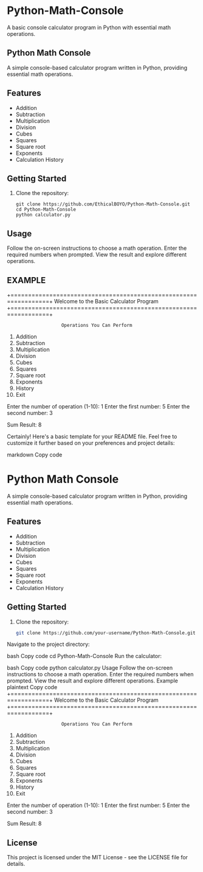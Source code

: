 # Python-Math-Console
A basic console calculator program in Python with essential math operations.

## Python Math Console

A simple console-based calculator program written in Python, providing essential math operations.

## Features

- Addition
- Subtraction
- Multiplication
- Division
- Cubes
- Squares
- Square root
- Exponents
- Calculation History

## Getting Started

1. Clone the repository:

   ```
   git clone https://github.com/EthicalBOYO/Python-Math-Console.git
   cd Python-Math-Console
   python calculator.py
## Usage
Follow the on-screen instructions to choose a math operation.
Enter the required numbers when prompted.
View the result and explore different operations.
## EXAMPLE 
+=================================================================+
                        Welcome to the Basic Calculator Program
+=================================================================+

                        Operations You Can Perform
1. Addition
2. Subtraction
3. Multiplication
4. Division
5. Cubes
6. Squares
7. Square root
8. Exponents
9. History
10. Exit

Enter the number of operation (1-10): 1
Enter the first number: 5
Enter the second number: 3

Sum Result: 8

Certainly! Here's a basic template for your README file. Feel free to customize it further based on your preferences and project details:

markdown
Copy code
# Python Math Console

A simple console-based calculator program written in Python, providing essential math operations.

## Features

- Addition
- Subtraction
- Multiplication
- Division
- Cubes
- Squares
- Square root
- Exponents
- Calculation History

## Getting Started

1. Clone the repository:

   ```bash
   git clone https://github.com/your-username/Python-Math-Console.git
Navigate to the project directory:

bash
Copy code
cd Python-Math-Console
Run the calculator:

bash
Copy code
python calculator.py
Usage
Follow the on-screen instructions to choose a math operation.
Enter the required numbers when prompted.
View the result and explore different operations.
Example
plaintext
Copy code
+=================================================================+
                        Welcome to the Basic Calculator Program
+=================================================================+

                        Operations You Can Perform
1. Addition
2. Subtraction
3. Multiplication
4. Division
5. Cubes
6. Squares
7. Square root
8. Exponents
9. History
10. Exit

Enter the number of operation (1-10): 1
Enter the first number: 5
Enter the second number: 3

Sum Result: 8

## License
This project is licensed under the MIT License - see the LICENSE file for details.


